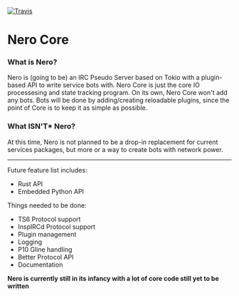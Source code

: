 [![Travis](https://img.shields.io/travis/nero-services/nero.svg)](https://travis-ci.org/nero-services/nero)

# Nero Core

### What is Nero?
Nero is (going to be) an IRC Pseudo Server based on Tokio with a plugin-based API to write service bots with. Nero Core is just the core IO processesing and state tracking program. On its own, Nero Core won't add any bots. Bots will be done by adding/creating reloadable plugins, since the point of Core is to keep it as simple as possible.

### What **ISN'T*** Nero?
At this time, Nero is not planned to be a drop-in replacement for current services packages, but more or a way to create bots with network power.

<hr>

Future feature list includes:

* Rust API
* Embedded Python API

Things needed to be done:

* TS6 Protocol support
* InspIRCd Protocol support
* Plugin management
* Logging
* P10 Gline handling
* Better Protocol API
* Documentation

**Nero is currently still in its infancy with a lot of core code still yet to be written**
